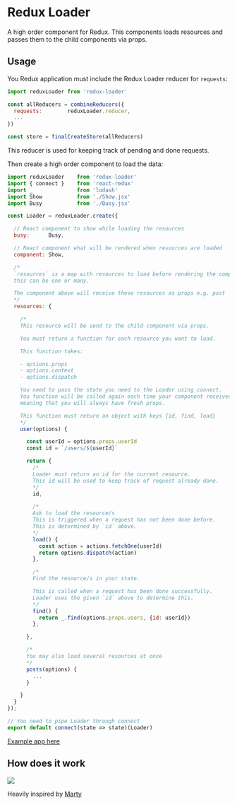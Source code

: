 # Redux Loader

A high order component for Redux. This components loads resources and passes them to the child components via props.

## Usage

You Redux application must include the Redux Loader reducer for `requests`:

```js
import reduxLoader from 'redux-loader'

const allReducers = combineReducers({
  requests:        reduxLoader.reducer,
  ...
})

const store = finalCreateStore(allReducers)
```

This reducer is used for keeping track of pending and done requests.

Then create a high order component to load the data:

```js
import reduxLoader    from 'redux-loader'
import { connect }    from 'react-redux'
import _              from 'lodash'
import Show           from './Show.jsx'
import Busy           from './Busy.jsx'

const Loader = reduxLoader.create({

  // React component to show while loading the resources
  busy:      Busy,

  // React component what will be rendered when resources are loaded
  component: Show,

  /*
  `resources` is a map with resources to load before rendering the component above
  this can be one or many.

  The component above will receive these resources as props e.g. post
  */
  resources: {

    /*
    This resource will be send to the child component via props.

    You must return a function for each resource you want to load.

    This function takes:

    - options.props
    - options.context
    - options.dispatch

    You need to pass the state you need to the Loader using connect.
    You function will be called again each time your component receives new props,
    meaning that you will always have fresh props.

    This function must return an object with keys {id, find, load}
    */
    user(options) {

      const userId = options.props.userId
      const id = `/users/${userId}`

      return {
        /*
        Loader must return an id for the current resource.
        This id will be used to keep track of request already done.
        */
        id,

        /*
        Ask to load the resource/s
        This is triggered when a request has not been done before.
        This is determined by `id` above.
        */
        load() {
          const action = actions.fetchOne(userId)
          return options.dispatch(action)
        },

        /*
        Find the resource/s in your state.

        This is called when a request has been done successfully.
        Loader uses the given `id` above to determine this.
        */
        find() {
          return _.find(options.props.users, {id: userId})
        },

      },

      /*
      You may also load several resources at once
      */
      posts(options) {
        ...
      }

    }
  }
});

// You need to pipe Loader through connect
export default connect(state => state)(Loader)
```

[Example app here](https://github.com/Versent/react-starter/blob/master/client/src/users/ShowLoader.jsx)

## How does it work

<img src="https://docs.google.com/drawings/d/1giKZMiIZYK8uOyBksbtT4OQDAivV6IVhVt5WndDb6Bs/pub?w=960&amp;h=720">

Heavily inspired by [Marty](http://martyjs.org/guides/fetching-state/index.html)
